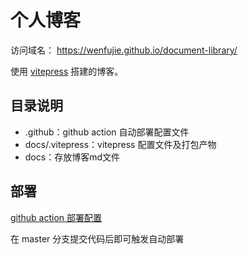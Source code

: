
# 个人博客

访问域名： https://wenfujie.github.io/document-library/

使用 [vitepress](https://vitepress.dev/zh/) 搭建的博客。

## 目录说明

- .github：github action 自动部署配置文件
- docs/.vitepress：vitepress 配置文件及打包产物
- docs：存放博客md文件

## 部署

[github action 部署配置](https://vitepress.dev/zh/guide/deploy#github-pages)

在 master 分支提交代码后即可触发自动部署